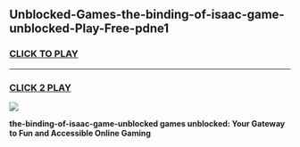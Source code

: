 
## Unblocked-Games-the-binding-of-isaac-game-unblocked-Play-Free-pdne1
<h3>
<a href="https://premium76.site?title=the-binding-of-isaac-game-unblocked&ref=23A">CLICK TO PLAY</a></h3>
<hr>

<h3>
<a href="https://premium76.site?title=the-binding-of-isaac-game-unblocked&ref=23A">CLICK 2 PLAY</a>
  
</h3>

<a href="https://premium76.site?title=the-binding-of-isaac-game-unblocked&ref=23A"><img src="https://clearcache.store/games.png"></a>


**the-binding-of-isaac-game-unblocked games unblocked: Your Gateway to Fun and Accessible Online Gaming**

